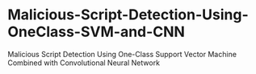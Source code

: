 # Malicious-Script-Detection-Using-OneClass-SVM-and-CNN
 Malicious Script Detection Using One-Class Support Vector Machine Combined with Convolutional Neural Network
